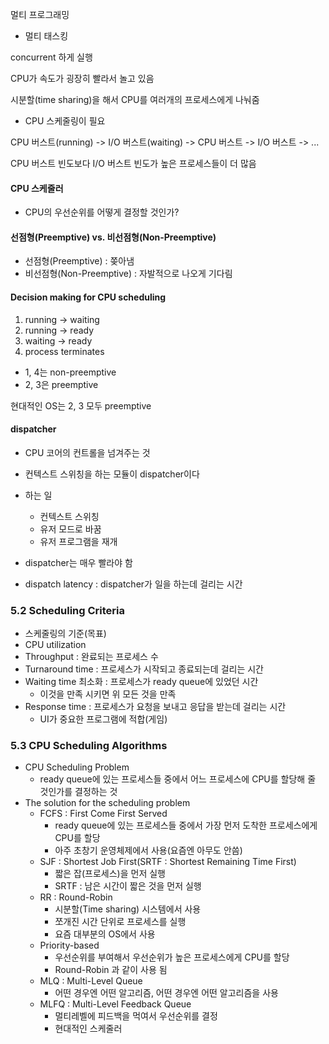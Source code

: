 멀티 프로그래밍

- 멀티 태스킹

concurrent 하게 실행

CPU가 속도가 굉장히 빨라서 놀고 있음

시분할(time sharing)을 해서 CPU를 여러개의 프로세스에게 나눠줌

- CPU 스케줄링이 필요

CPU 버스트(running) -> I/O 버스트(waiting) -> CPU 버스트 -> I/O 버스트 -> ...

CPU 버스트 빈도보다 I/O 버스트 빈도가 높은 프로세스들이 더 많음

#### CPU 스케줄러

- CPU의 우선순위를 어떻게 결정할 것인가?

#### 선점형(Preemptive) vs. 비선점형(Non-Preemptive)

- 선점형(Preemptive) : 쫒아냄
- 비선점형(Non-Preemptive) : 자발적으로 나오게 기다림

#### Decision making for CPU scheduling

1. running -> waiting
2. running -> ready
3. waiting -> ready
4. process terminates

- 1, 4는 non-preemptive
- 2, 3은 preemptive

현대적인 OS는 2, 3 모두 preemptive

#### dispatcher

- CPU 코어의 컨트롤을 넘겨주는 것
- 컨텍스트 스위칭을 하는 모듈이 dispatcher이다
- 하는 일

  - 컨텍스트 스위칭
  - 유저 모드로 바꿈
  - 유저 프로그램을 재개

- dispatcher는 매우 빨라야 함
- dispatch latency : dispatcher가 일을 하는데 걸리는 시간

### 5.2 Scheduling Criteria

- 스케줄링의 기준(목표)
- CPU utilization
- Throughput : 완료되는 프로세스 수
- Turnaround time : 프로세스가 시작되고 종료되는데 걸리는 시간
- Waiting time 최소화 : 프로세스가 ready queue에 있었던 시간
  - 이것을 만족 시키면 위 모든 것을 만족
- Response time : 프로세스가 요청을 보내고 응답을 받는데 걸리는 시간
  - UI가 중요한 프로그램에 적합(게임)

### 5.3 CPU Scheduling Algorithms

- CPU Scheduling Problem
  - ready queue에 있는 프로세스들 중에서 어느 프로세스에 CPU를 할당해 줄 것인가를 결정하는 것
- The solution for the scheduling problem
  - FCFS : First Come First Served
    - ready queue에 있는 프로세스들 중에서 가장 먼저 도착한 프로세스에게 CPU를 할당
    - 아주 초창기 운영체제에서 사용(요즘엔 아무도 안씀)
  - SJF : Shortest Job First(SRTF : Shortest Remaining Time First)
    - 짧은 잡(프로세스)을 먼저 실행
    - SRTF : 남은 시간이 짧은 것을 먼저 실행
  - RR : Round-Robin
    - 시분할(Time sharing) 시스템에서 사용
    - 쪼개진 시간 단위로 프로세스를 실행
    - 요즘 대부분의 OS에서 사용
  - Priority-based
    - 우선순위를 부여해서 우선순위가 높은 프로세스에게 CPU를 할당
    - Round-Robin 과 같이 사용 됨
  - MLQ : Multi-Level Queue
    - 어떤 경우엔 어떤 알고리즘, 어떤 경우엔 어떤 알고리즘을 사용
  - MLFQ : Multi-Level Feedback Queue
    - 멀티레벨에 피드백을 먹여서 우선순위를 결정
    - 현대적인 스케줄러
